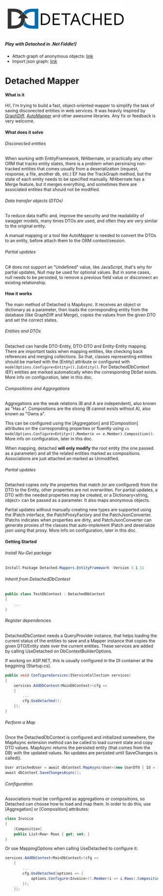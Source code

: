 ![Detached Banner](banner.png?raw=true)
##### Play with Detached in .Net Fiddle!]
- Attach graph of anonymous objects: [link](https://dotnetfiddle.net/l7q6wA) 
- Import json graph: [link](https://dotnetfiddle.net/Mn8mYU)

# Detached Mapper
#### What is it

Hi!, I'm trying to build a fast, object-oriented mapper to simplify the task of saving disconected entities in web services.
It was heavily inspired by [GraphDiff](https://github.com/zzzprojects/GraphDiff), [AutoMapper](https://github.com/AutoMapper/AutoMapper) and other awesome libraries.
Any fix or feedback is very welcome.

#### What does it solve
###### Disconected entities

When working with EntityFramework, NHibernate, or practically any other ORM that tracks entity states, 
there is a problem when persinsing non-tracked entities that comes usually from a deserialization (request, response, a file, another db, etc.)
EF has the TrackGraph method, but the state of each entity needs to be specified manually.
NHibernate has a Merge feature, but it merges everything, and sometimes there are associated entities that should not be modified.

###### Data transfer objects (DTOs)
To reduce data traffic and, improve the security and the readability of swagger models, many times DTOs are used, and often they are very similar
to the original entity. 

A manual mapping or a tool like AutoMapper is needed to convert the
DTOs to an entity, before attach them to the ORM context/session.

###### Partial updates
C# does not support an "Undefined" value, like JavaScript, that's why for partial 
updates, Null may be used for optional values. But in some cases, null needs to be persisted, to remove 
a previous field value or disconnect an existing relationship.

#### How it works
The main method of Detached is MapAsync. It receives an object or dictionary as a parameter,
then loads the corresponding entity from the database (like GraphDiff and Merge),
copies the values from the given DTO and set the correct states.

###### Entities and DTOs
Detached can handle DTO-Entity, DTO-DTO and Entity-Entity mapping.
There are important tasks when mapping entities, like checking back references
and merging collections. So that, classes representing entities should be marked
with the [Entity] attribute or configured with ```modelOptions.Configure<Entity>().IsEntity()```.
For DetachedDbContext (EF) entities are marked automatically when the correspondng DbSet exists.
More info on configuration, later in this doc.

###### Compositions and Aggregations
Aggregations are the weak relations (B and A are independent), also known as "Has a".
Compositions are the strong (B cannot exists without A), also known as "Owns a".

This can be configured using the [Aggregation] and [Composition] attributes on the corresponding properties
or fluently using 
```cs modelOptions.Configure<Entity>().Member(e => e.Member).Composition()```.
More info on configuration, later in this doc.

When mapping, detached **will only modify** the root entity (the one passed as a parameter) and
all the related entities marked as compositions. Associations are just attached an marked as Unmodified.

###### Partial updates
Detached copies only the properties that match (or are configured) from the DTO to the Entity,
other properties are not overwritten.
For partial updates, a DTO with the needed properties may be created, or a Dictionary&lt;string, object&gt;
can be passed as a parameter. It also maps anonymous objects.

Partial updates without manually creating new types are supported using the IPatch interface,
the PatchProxyFactory and the PatchJsonConverter.
IPatchs indicates when properties are dirty, and PatchJsonConverter can generate proxies of the 
classes that auto-implement IPatch and deserialize json using that proxy.
More info on configuration, later in this doc.

#### Getting Started

###### Install Nu-Get package
```cs
Install-Package Detached.Mappers.EntityFramework -Version 3.1.11
```
###### Inherit from DetachedDbContext
```cs
public class TestDbContext : DetachedDbContext
{
    ...
}
```
###### Register dependencies
DetachedDbContext needs a QueryProvider instance, that helps loading the current status of the entities to save
and a Mapper instance that copies the given DTO/Entity state over the current entities.
These services are added by calling UseDetached on DbContextBuilderOptions.

If working on ASP.NET, this is usually configured in the DI container at the beggining (Startup.cs).

```cs
public void ConfigureServices(IServiceCollection services)
{
    services.AddDbContext<MainDbContext>(cfg =>
    {
        ...
        cfg.UseDetached();
    });
} 
```

###### Perform a Map
Once the DetachedDbContext is configured and initialized somewhere, the MapAsync extension method can be called to
load current state and copy DTO values.
MapAsync returns the persisted entity (that comes from the DB) with the updated values. No updates are persisted
until SaveChanges is called().

```cs
User attachedUser = await dbContext.MapAsync<User>(new UserDTO { Id = 1, Name = "NewName" });
await dbContext.SaveChangesAsync();
```

###### Configuration
Associations must be configured as aggregations or compositions, so Detached can choose how to load and map them.
In order to do this, use [Aggregation] or [Composition] attributes:

```cs
class Invoice
{
    [Composition]
    public List<Row> Rows { get; set; }
}
```

Or use MappingOptions when calling UseDetached to configure it:

```cs
services.AddDbContext<MainDbContext>(cfg =>
    {
        ...
        cfg.UseDetached(options => {
            options.Configure<Invoice>().Member(i => i.Rows).Composition();
        });
    });

```
